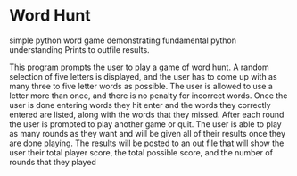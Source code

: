 # Word Hunt
simple python word game demonstrating fundamental python understanding
Prints to outfile results.

This program prompts the user to play a game of word hunt. A random selection of five letters is displayed, and the user has to come up with as many three to five letter words as possible. The user is allowed to use a letter more than once, and there is no penalty for incorrect words. Once the user is done entering words they hit enter and the words they correctly entered are listed, along with the words that they missed. After each round the user is prompted to play another game or quit. The user is able to play as many rounds as they want and will be given all of their results once they are done playing. The results will be posted to an out file that will show the user their total player score, the total possible score, and the number of rounds that they played
